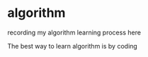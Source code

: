 algorithm
=========

recording my algorithm learning process here

The best way to learn algorithm is by coding
